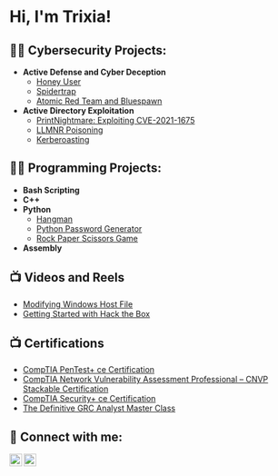 <h1>Hi, I'm Trixia! </h1>

<h2>👨‍💻 Cybersecurity Projects:</h2>

- <b>Active Defense and Cyber Deception </b>
  - [Honey User](https://github.com/trixiahorner/honeyuser)
  - [Spidertrap](https://github.com/trixiahorner/Spidertrap)
  - [Atomic Red Team and Bluespawn](https://github.com/trixiahorner/Bluespawn)
- <b>Active Directory Exploitation </b>
  - [PrintNightmare: Exploiting CVE-2021-1675](https://github.com/trixiahorner/printnightmare-try-hack-me)
  - [LLMNR Poisoning](https://medium.com/@trixiahorner/llmnr-poisoning-and-mitigation-d174bde14c83)
  - [Kerberoasting](https://medium.com/@trixiahorner/inside-the-breach-kerberoasting-in-active-directory-a8d347feaa53)

<h2>👨‍💻 Programming Projects:</h2>

- <b>Bash Scripting </b>
- <b>C++ </b>
- <b>Python </b>
  - [Hangman](https://github.com/trixiahorner/Hangman)
  - [Python Password Generator](https://github.com/trixiahorner/py-password-generator)
  - [Rock Paper Scissors Game](https://github.com/trixiahorner/rock-paper-scissors)
- <b>Assembly </b>


<h2>📺 Videos and Reels</h2>

- [Modifying Windows Host File](https://www.instagram.com/reel/CkLbq1PgV37/?utm_source=ig_web_copy_link&igsh=MzRlODBiNWFlZA==)
- [Getting Started with Hack the Box](https://www.instagram.com/reel/Cjbx9FlgIPD/?utm_source=ig_web_copy_link&igsh=MzRlODBiNWFlZA==)

<h2>📺 Certifications</h2>

- [CompTIA PenTest+ ce Certification](https://www.credly.com/badges/071a9ac4-72b1-4b4f-a601-e46554205149/public_url)
- [CompTIA Network Vulnerability Assessment Professional – CNVP Stackable Certification](https://www.credly.com/badges/30595e64-f3f2-4f12-abe3-f20e60c4f97d/public_url)
- [CompTIA Security+ ce Certification](https://www.credly.com/badges/f9afc613-64b5-4d8e-8bfd-0a214eb5bddc/public_url)
- [The Definitive GRC Analyst Master Class](https://i.imgur.com/JpJiMGY.png)

<h2> 🤳 Connect with me:</h2>

[<img align="left" alt="trixiahorner | LinkedIn" width="22px" src="https://cdn.jsdelivr.net/npm/simple-icons@v3/icons/linkedin.svg" />][linkedin]
[<img align="left" alt="trixiahorner | Instagram" width="22px" src="https://cdn.jsdelivr.net/npm/simple-icons@v3/icons/instagram.svg" />][instagram]

[instagram]: https://www.instagram.com/cyber_trixx/
[linkedin]: https://www.linkedin.com/in/trixiahorner/

<!--
**joshmadakor1/joshmadakor1** is a ✨ _special_ ✨ repository because its `README.md` (this file) appears on your GitHub profile.

Here are some ideas to get you started:

- 🔭 I’m currently working on ...
- 🌱 I’m currently learning ...
- 👯 I’m looking to collaborate on ...
- 🤔 I’m looking for help with ...
- 💬 Ask me about ...
- 📫 How to reach me: ...
- 😄 Pronouns: ...
- ⚡ Fun fact: ...
-->
